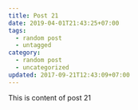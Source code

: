 ```yaml
---
title: Post 21
date: 2019-04-01T21:43:25+07:00
tags:
  - random post
  - untagged
category:
  - random post
  - uncategorized
updated: 2017-09-21T12:43:09+07:00
---
```

This is content of post 21